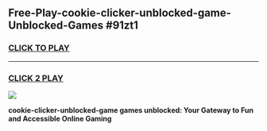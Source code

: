 
## Free-Play-cookie-clicker-unblocked-game-Unblocked-Games #91zt1
<h3>
<a href="https://news.freeplayer.one?title=cookie-clicker-unblocked-game&ref=8M">CLICK TO PLAY</a></h3>
<hr>

<h3>
<a href="https://news.freeplayer.one?title=cookie-clicker-unblocked-game&ref=8M">CLICK 2 PLAY</a>
  
</h3>

<a href="https://news.freeplayer.one?title=cookie-clicker-unblocked-game&ref=8M"><img src="https://clearcache.store/games.png"></a>


**cookie-clicker-unblocked-game games unblocked: Your Gateway to Fun and Accessible Online Gaming**
